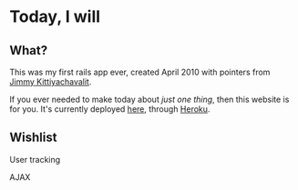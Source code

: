 # Today, I will

## What? 

This was my first rails app ever, created April 2010 with pointers from [Jimmy
Kittiyachavalit](https://github.com/jimmy). 

If you ever needed to make today about _just one thing_, then this website is
for you. It's currently deployed [here](http://theonlydayistoday.com), through
  [Heroku](http://www.heroku.com).

## Wishlist 

User tracking

AJAX
